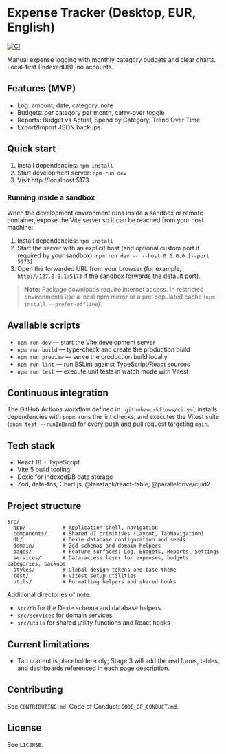 # Expense Tracker (Desktop, EUR, English)

[![CI](https://github.com/your-org/simple-ledger/actions/workflows/ci.yml/badge.svg)](https://github.com/your-org/simple-ledger/actions/workflows/ci.yml)

Manual expense logging with monthly category budgets and clear charts. Local-first (IndexedDB), no accounts.

## Features (MVP)
- Log: amount, date, category, note
- Budgets: per category per month, carry-over toggle
- Reports: Budget vs Actual, Spend by Category, Trend Over Time
- Export/Import JSON backups

## Quick start
1. Install dependencies: `npm install`
2. Start development server: `npm run dev`
3. Visit http://localhost:5173

### Running inside a sandbox

When the development environment runs inside a sandbox or remote container, expose the Vite server so it can be reached from your host machine:

1. Install dependencies: `npm install`
2. Start the server with an explicit host (and optional custom port if required by your sandbox): `npm run dev -- --host 0.0.0.0 [--port 5173]`
3. Open the forwarded URL from your browser (for example, `http://127.0.0.1:5173` if the sandbox forwards the default port).

> **Note:** Package downloads require internet access. In restricted environments use a local npm mirror or a pre-populated cache (`npm install --prefer-offline`).

## Available scripts
- `npm run dev` — start the Vite development server
- `npm run build` — type-check and create the production build
- `npm run preview` — serve the production build locally
- `npm run lint` — run ESLint against TypeScript/React sources
- `npm run test` — execute unit tests in watch mode with Vitest

## Continuous integration

The GitHub Actions workflow defined in `.github/workflows/ci.yml` installs dependencies with `pnpm`, runs the lint checks, and executes the Vitest suite (`pnpm test --runInBand`) for every push and pull request targeting `main`.

## Tech stack
- React 18 + TypeScript
- Vite 5 build tooling
- Dexie for IndexedDB data storage
- Zod, date-fns, Chart.js, @tanstack/react-table, @paralleldrive/cuid2

## Project structure
```
src/
  app/            # Application shell, navigation
  components/     # Shared UI primitives (Layout, TabNavigation)
  db/             # Dexie database configuration and seeds
  domain/         # Zod schemas and domain helpers
  pages/          # Feature surfaces: Log, Budgets, Reports, Settings
  services/       # Data-access layer for expenses, budgets, categories, backups
  styles/         # Global design tokens and base theme
  test/           # Vitest setup utilities
  utils/          # Formatting helpers and shared hooks
```

Additional directories of note:
- `src/db` for the Dexie schema and database helpers
- `src/services` for domain services
- `src/utils` for shared utility functions and React hooks

## Current limitations
- Tab content is placeholder-only; Stage 3 will add the real forms, tables, and dashboards referenced in each page description.

## Contributing
See `CONTRIBUTING.md`. Code of Conduct: `CODE_OF_CONDUCT.md`.

## License
See `LICENSE`.
